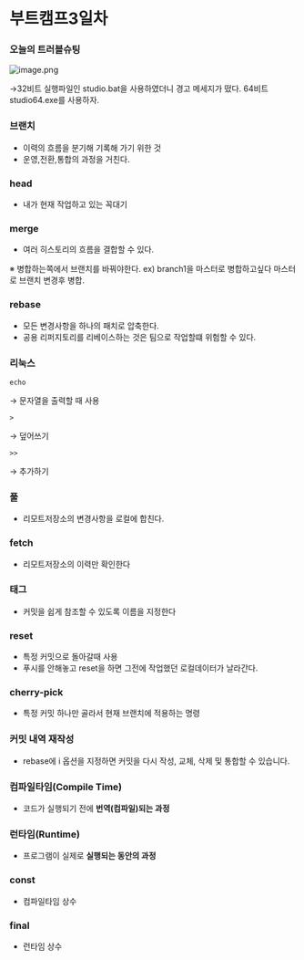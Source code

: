 # 부트캠프3일차

### 오늘의 트러블슈팅

![image.png](attachment:7523b27b-6477-4869-abbb-e5fc905fdbfd:image.png)

→32비트 실행파일인 studio.bat을 사용하였더니 경고 메세지가 떴다. 64비트 studio64.exe를 사용하자.

### 브랜치

- 이력의 흐름을 분기해 기록해 가기 위한 것
- 운영,전환,통합의 과정을 거친다.

### head

- 내가 현재 작업하고 있는 꼭대기

### merge

- 여러 히스토리의 흐름을 결합할 수 있다.

※ 병합하는쪽에서 브랜치를 바꿔야한다. ex) branch1을 마스터로 병합하고싶다 마스터로 브랜치 변경후 병합.

### rebase

- 모든 변경사항을 하나의 패치로 압축한다.
- 공용 리퍼지토리를 리베이스하는 것은 팀으로 작업할떄 위험할 수 있다.

### 리눅스

`echo`

→ 문자열을 출력할 때 사용

`>`

→ 덮어쓰기

`>>`

→ 추가하기

### 풀

- 리모트저장소의 변경사항을 로컬에 합친다.

### fetch

- 리모트저장소의 이력만 확인한다

### 태그

- 커밋을 쉽게 참조할 수 있도록 이름을 지정한다

### reset

- 특정 커밋으로 돌아갈때 사용
- 푸시를 안해놓고  reset을 하면 그전에 작업했던 로컬데이터가 날라간다.

### cherry-pick

- 특정 커밋 하나만 골라서 현재 브랜치에 적용하는 명령

### 커밋 내역 재작성

- rebase에 i 옵션을 지정하면 커밋을 다시 작성, 교체, 삭제 및 통합할 수 있습니다.

### **컴파일타임(Compile Time)**

- 코드가 실행되기 전에 **번역(컴파일)되는 과정**

### **런타임(Runtime)**

- 프로그램이 실제로 **실행되는 동안의 과정**

### const

- 컴파일타임 상수

### final

- 런타임 상수